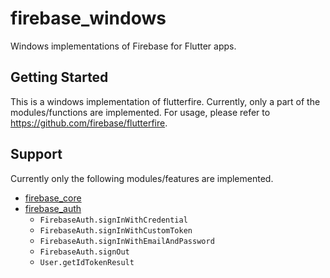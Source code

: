 # firebase_windows

Windows implementations of Firebase for Flutter apps.

## Getting Started

This is a windows implementation of flutterfire. Currently, only a part of the modules/functions are implemented. For usage, please refer to https://github.com/firebase/flutterfire.

## Support

Currently only the following modules/features are implemented.

- [firebase_core](https://github.com/firebase/flutterfire/tree/master/packages/firebase_core/firebase_core)
- [firebase_auth](https://github.com/firebase/flutterfire/tree/master/packages/firebase_auth/firebase_auth)
  - `FirebaseAuth.signInWithCredential`
  - `FirebaseAuth.signInWithCustomToken`
  - `FirebaseAuth.signInWithEmailAndPassword`
  - `FirebaseAuth.signOut`
  - `User.getIdTokenResult`


